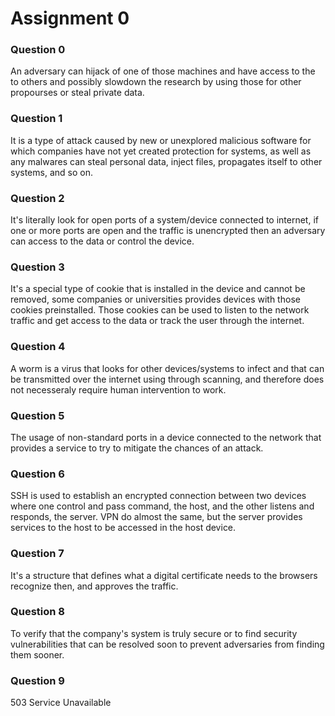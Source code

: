 # Assignment 0

### Question 0

An adversary can hijack of one of those machines and have access to the to others and possibly slowdown the research by using those for other propourses or steal private data.

### Question 1

It is a type of attack caused by new or unexplored malicious software for which companies have not yet created protection for systems, as well as any malwares can steal personal data, inject files, propagates itself to other systems, and so on.

### Question 2

It's literally look for open ports of a system/device connected to internet, if one or more ports are open and the traffic is unencrypted then an adversary can access to the data or control the device.

### Question 3

It's a special type of cookie that is installed in the device and cannot be removed, some companies or universities provides devices with those cookies preinstalled.
Those cookies can be used to listen to the network traffic and get access to the data or track the user through the internet.

### Question 4

A worm is a virus that looks for other devices/systems to infect and that can be transmitted over the internet using through scanning, and therefore does not necesseraly require human intervention to work.

### Question 5

The usage of non-standard ports in a device connected to the network that provides a service to try to mitigate the chances of an attack.

### Question 6

SSH is used to establish an encrypted connection between two devices where one control and pass command, the host, and the other listens and responds, the server.
VPN do almost the same, but the server provides services to the host to be accessed in the host device.

### Question 7

It's a structure that defines what a digital certificate needs to the browsers recognize then, and approves the traffic.

### Question 8

To verify that the company's system is truly secure or to find security vulnerabilities that can be resolved soon to prevent adversaries from finding them sooner.

### Question 9

503 Service Unavailable
